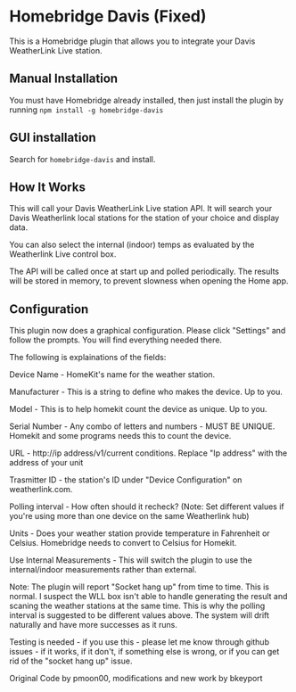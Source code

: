 # Homebridge Davis (Fixed) 
This is a Homebridge plugin that allows you to integrate your Davis WeatherLink Live station. 

## Manual Installation
You must have Homebridge already installed, then just install the plugin by running `npm install -g homebridge-davis`

## GUI installation
Search for `homebridge-davis` and install. 

## How It Works
This will call your Davis WeatherLink Live station API. It will search your Davis Weatherlink local stations for the station of your choice and display data. 

You can also select the internal (indoor) temps as evaluated by the Weatherlink Live control box. 


The API will be called once at start up and polled periodically.  The results will be stored in memory, to prevent slowness when opening the Home app.

## Configuration
This plugin now does a graphical configuration. Please click "Settings" and follow the prompts. You will find everything needed there. 

The following is explainations of the fields: 

Device Name -  HomeKit's name for the weather station. 

Manufacturer - This is a string to define who makes the device. Up to you. 

Model - This is to help homekit count the device as unique. Up to you. 

Serial Number - Any combo of letters and numbers - MUST BE UNIQUE. Homekit and some programs needs this to count the device. 

URL - http://ip address/v1/current conditions. Replace "Ip address" with the address of your unit

Trasmitter ID -  the station's ID under "Device Configuration" on weatherlink.com.

Polling interval - How often should it recheck? (Note: Set different values if you're using more than one device on the same Weatherlink hub) 

Units - Does your weather station provide temperature in Fahrenheit or Celsius. Homebridge needs to convert to Celsius for Homekit. 

Use Internal Measurements - This will switch the plugin to use the internal/indoor measurements rather than external. 

Note: The plugin will report "Socket hang up" from time to time. This is normal. I suspect the WLL box isn't able to handle generating the result and scaning the weather stations at the same time. This is why the polling interval is suggested to be different values above. The system will drift naturally and have more successes as it runs. 

Testing is needed - if you use this - please let me know through github issues - if it works, if it don't, if something else is wrong, or if you can get rid of the "socket hang up" issue. 

Original Code by pmoon00, modifications and new work by bkeyport



